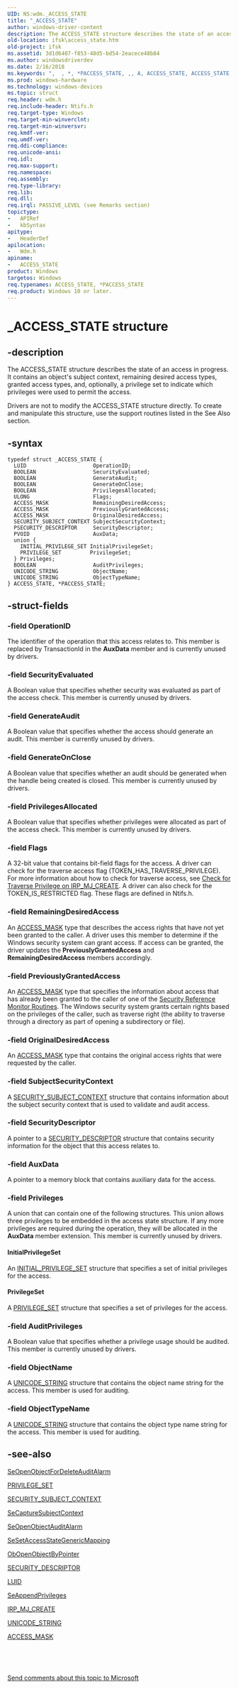 ```yaml
---
UID: NS:wdm._ACCESS_STATE
title: "_ACCESS_STATE"
author: windows-driver-content
description: The ACCESS_STATE structure describes the state of an access in progress.
old-location: ifsk\access_state.htm
old-project: ifsk
ms.assetid: 3d1d6407-f853-48d5-bd54-2eacece48b84
ms.author: windowsdriverdev
ms.date: 2/16/2018
ms.keywords: ",  , *, *PACCESS_STATE, ,, A, ACCESS_STATE, ACCESS_STATE structure [Installable File System Drivers], C, E, P, PACCESS_STATE, PACCESS_STATE structure pointer [Installable File System Drivers], S, T, _, _ACCESS_STATE, ifsk.access_state, securitystructures_41c08d1c-9d46-4df7-a1fe-dc274e8b3fe7.xml, wdm/ACCESS_STATE, wdm/PACCESS_STATE"
ms.prod: windows-hardware
ms.technology: windows-devices
ms.topic: struct
req.header: wdm.h
req.include-header: Ntifs.h
req.target-type: Windows
req.target-min-winverclnt: 
req.target-min-winversvr: 
req.kmdf-ver: 
req.umdf-ver: 
req.ddi-compliance: 
req.unicode-ansi: 
req.idl: 
req.max-support: 
req.namespace: 
req.assembly: 
req.type-library: 
req.lib: 
req.dll: 
req.irql: PASSIVE_LEVEL (see Remarks section)
topictype:
-	APIRef
-	kbSyntax
apitype:
-	HeaderDef
apilocation:
-	Wdm.h
apiname:
-	ACCESS_STATE
product: Windows
targetos: Windows
req.typenames: ACCESS_STATE, *PACCESS_STATE
req.product: Windows 10 or later.
---
```


# _ACCESS_STATE structure


## -description


The ACCESS_STATE structure describes the state of an access in progress. It contains an object's subject context, remaining desired access types, granted access types, and, optionally, a privilege set to indicate which privileges were used to permit the access. 

Drivers are not to modify the ACCESS_STATE structure directly. To create and manipulate this structure, use the support routines listed in the See Also section. 


## -syntax


````
typedef struct _ACCESS_STATE {
  LUID                     OperationID;
  BOOLEAN                  SecurityEvaluated;
  BOOLEAN                  GenerateAudit;
  BOOLEAN                  GenerateOnClose;
  BOOLEAN                  PrivilegesAllocated;
  ULONG                    Flags;
  ACCESS_MASK              RemainingDesiredAccess;
  ACCESS_MASK              PreviouslyGrantedAccess;
  ACCESS_MASK              OriginalDesiredAccess;
  SECURITY_SUBJECT_CONTEXT SubjectSecurityContext;
  PSECURITY_DESCRIPTOR     SecurityDescriptor;
  PVOID                    AuxData;
  union {
    INITIAL_PRIVILEGE_SET InitialPrivilegeSet;
    PRIVILEGE_SET         PrivilegeSet;
  } Privileges;
  BOOLEAN                  AuditPrivileges;
  UNICODE_STRING           ObjectName;
  UNICODE_STRING           ObjectTypeName;
} ACCESS_STATE, *PACCESS_STATE;
````


## -struct-fields




### -field OperationID

The identifier of the operation that this access relates to. This member is replaced by TransactionId in the <b>AuxData</b> member and is currently unused by drivers. 


### -field SecurityEvaluated

A Boolean value that specifies whether security was evaluated as part of the access check. This member is currently unused by drivers. 


### -field GenerateAudit

A Boolean value that specifies whether the access should generate an audit. This member is currently unused by drivers. 


### -field GenerateOnClose

A Boolean value that specifies whether an audit should be generated when the handle being created is closed. This member is currently unused by drivers. 


### -field PrivilegesAllocated

A Boolean value that specifies whether privileges were allocated as part of the access check. This member is currently unused by drivers. 


### -field Flags

A 32-bit value that contains bit-field flags for the access. A driver can check for the traverse access flag (TOKEN_HAS_TRAVERSE_PRIVILEGE). For more information about how to check for traverse access, see <a href="https://docs.microsoft.com/en-us/windows-hardware/drivers/ifs/checking-for-traverse-privilege-on-irp-mj-create">Check for Traverse Privilege on IRP_MJ_CREATE</a>. A driver can also check for the TOKEN_IS_RESTRICTED flag. These flags are defined in Ntifs.h. 


### -field RemainingDesiredAccess

An <a href="https://msdn.microsoft.com/library/windows/hardware/ff540466">ACCESS_MASK</a> type that describes the access rights that have not yet been granted to the caller. A driver uses this member to determine if the Windows security system can grant access. If access can be granted, the driver updates the <b>PreviouslyGrantedAccess</b> and <b>RemainingDesiredAccess</b> members accordingly. 


### -field PreviouslyGrantedAccess

An <a href="https://msdn.microsoft.com/library/windows/hardware/ff540466">ACCESS_MASK</a> type that specifies the information about access that has already been granted to the caller of one of the <a href="https://msdn.microsoft.com/library/windows/hardware/ff563711">Security Reference Monitor Routines</a>. The Windows security system grants certain rights based on the privileges of the caller, such as traverse right (the ability to traverse through a directory as part of opening a subdirectory or file). 


### -field OriginalDesiredAccess

An <a href="https://msdn.microsoft.com/library/windows/hardware/ff540466">ACCESS_MASK</a> type that contains the original access rights that were requested by the caller. 


### -field SubjectSecurityContext

A <a href="..\wdm\ns-wdm-_security_subject_context.md">SECURITY_SUBJECT_CONTEXT</a> structure that contains information about the subject security context that is used to validate and audit access. 


### -field SecurityDescriptor

A pointer to a <a href="..\ntifs\ns-ntifs-_security_descriptor.md">SECURITY_DESCRIPTOR</a> structure that contains security information for the object that this access relates to. 


### -field AuxData

A pointer to a memory block that contains auxiliary data for the access. 


### -field Privileges

A union that can contain one of the following structures. This union allows three privileges to be embedded in the access state structure. If any more privileges are required during the operation, they will be allocated in the <b>AuxData</b> member extension. This member is currently unused by drivers. 



#### InitialPrivilegeSet

An <a href="..\wdm\ns-wdm-_privilege_set.md">INITIAL_PRIVILEGE_SET</a> structure that specifies a set of initial privileges for the access. 



#### PrivilegeSet

A <a href="..\wdm\ns-wdm-_privilege_set.md">PRIVILEGE_SET</a> structure that specifies a set of privileges for the access. 


### -field AuditPrivileges

A Boolean value that specifies whether a privilege usage should be audited. This member is currently unused by drivers. 


### -field ObjectName

A <a href="..\wudfwdm\ns-wudfwdm-_unicode_string.md">UNICODE_STRING</a> structure that contains the object name string for the access. This member is used for auditing. 


### -field ObjectTypeName

A <a href="..\wudfwdm\ns-wudfwdm-_unicode_string.md">UNICODE_STRING</a> structure that contains the object type name string for the access. This member is used for auditing. 


## -see-also

<a href="..\ntifs\nf-ntifs-seopenobjectfordeleteauditalarm.md">SeOpenObjectForDeleteAuditAlarm</a>



<a href="..\wdm\ns-wdm-_privilege_set.md">PRIVILEGE_SET</a>



<a href="..\wdm\ns-wdm-_security_subject_context.md">SECURITY_SUBJECT_CONTEXT</a>



<a href="..\wdm\nf-wdm-secapturesubjectcontext.md">SeCaptureSubjectContext</a>



<a href="..\ntifs\nf-ntifs-seopenobjectauditalarm.md">SeOpenObjectAuditAlarm</a>



<a href="..\ntifs\nf-ntifs-sesetaccessstategenericmapping.md">SeSetAccessStateGenericMapping</a>



<a href="..\ntifs\nf-ntifs-obopenobjectbypointer.md">ObOpenObjectByPointer</a>



<a href="..\ntifs\ns-ntifs-_security_descriptor.md">SECURITY_DESCRIPTOR</a>



<a href="..\igpupvdev\ns-igpupvdev-_luid.md">LUID</a>



<a href="..\ntifs\nf-ntifs-seappendprivileges.md">SeAppendPrivileges</a>



<a href="https://msdn.microsoft.com/library/windows/hardware/ff548630">IRP_MJ_CREATE</a>



<a href="..\wudfwdm\ns-wudfwdm-_unicode_string.md">UNICODE_STRING</a>



<a href="https://msdn.microsoft.com/library/windows/hardware/ff540466">ACCESS_MASK</a>



 

 

<a href="mailto:wsddocfb@microsoft.com?subject=Documentation%20feedback [ifsk\ifsk]:%20ACCESS_STATE structure%20 RELEASE:%20(2/16/2018)&amp;body=%0A%0APRIVACY STATEMENT%0A%0AWe use your feedback to improve the documentation. We don't use your email address for any other purpose, and we'll remove your email address from our system after the issue that you're reporting is fixed. While we're working to fix this issue, we might send you an email message to ask for more info. Later, we might also send you an email message to let you know that we've addressed your feedback.%0A%0AFor more info about Microsoft's privacy policy, see http://privacy.microsoft.com/en-us/default.aspx." title="Send comments about this topic to Microsoft">Send comments about this topic to Microsoft</a>

